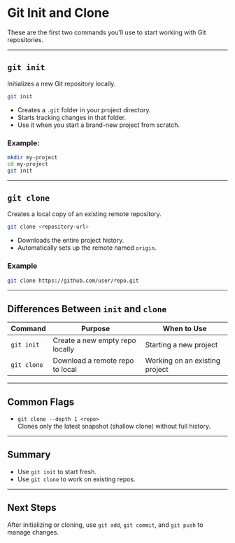 # Git Init and Clone

These are the first two commands you’ll use to start working with Git repositories.

---

## `git init`

Initializes a new Git repository locally.

```bash
git init
```

- Creates a `.git` folder in your project directory.
- Starts tracking changes in that folder.
- Use it when you start a brand-new project from scratch.

### Example:

```bash
mkdir my-project
cd my-project
git init
```

---

## `git clone`

Creates a local copy of an existing remote repository.

```bash
git clone <repository-url>
```

- Downloads the entire project history.
- Automatically sets up the remote named `origin`.

### Example

```bash
git clone https://github.com/user/repo.git
```

---

## Differences Between `init` and `clone`

| Command      | Purpose                               | When to Use                 |
|--------------|-------------------------------------|-----------------------------|
| `git init`   | Create a new empty repo locally      | Starting a new project       |
| `git clone`  | Download a remote repo to local      | Working on an existing project|

---

## Common Flags

- `git clone --depth 1 <repo>`  
  Clones only the latest snapshot (shallow clone) without full history.

---

## Summary

- Use `git init` to start fresh.
- Use `git clone` to work on existing repos.

---

## Next Steps

After initializing or cloning, use `git add`, `git commit`, and `git push` to manage changes.

